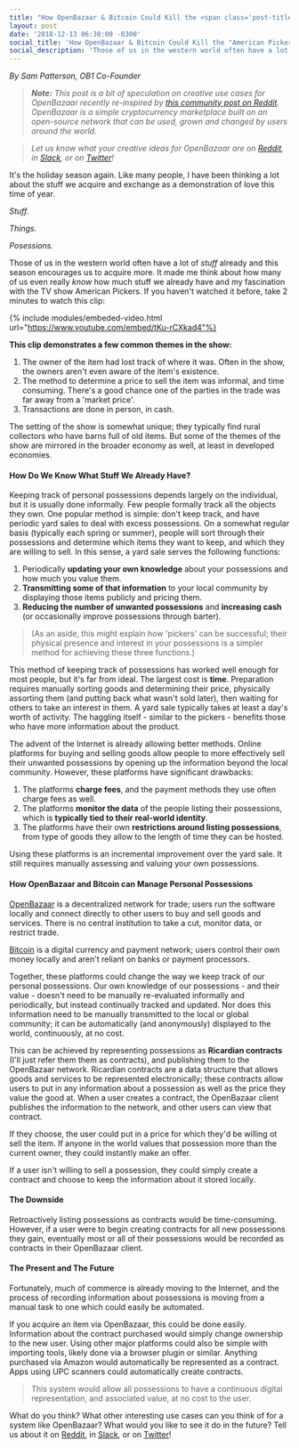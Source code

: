 ```yaml
---
title: "How OpenBazaar & Bitcoin Could Kill the <span class='post-title-extra'>American Pickers</span> Economy"
layout: post
date: '2018-12-13 06:30:00 -0300'
social_title: 'How OpenBazaar & Bitcoin Could Kill the "American Pickers" Economy'
social_description: 'Those of us in the western world often have a lot of stuff and the holiday season encourages us to acquire more. It made me think about how many of us even really know how much stuff we already have and my fascination with the TV show American Pickers.'
---
```


_By Sam Patterson, OB1 Co-Founder_

> _**Note:** This post is a bit of speculation on creative use cases for OpenBazaar recently re-inspired by [this community post on Reddit](https://www.reddit.com/r/OpenBazaar/comments/9x4p69/openbazaar_more_than_just_your_standard_storefront/). OpenBazaar is a simple cryptocurrency marketplace built on an open-source network that can be used, grown and changed by users around the world._

> _Let us know what your creative ideas for OpenBazaar are on [Reddit](https://reddit.com/r/openbazaar), in [Slack](https://openbazaar.org/slack), or on [Twitter](https://twitter.com/openbazaar)!_

It's the holiday season again. Like many people, I have been thinking a lot about the stuff we acquire and exchange as a demonstration of love this time of year.

_Stuff._ 

_Things._ 

_Posessions._

Those of us in the western world often have a lot of _stuff_ already and this season encourages us to acquire more. It made me think about how many of us even really _know_ how much stuff we already have and my fascination with the TV show American Pickers. If you haven't watched it before, take 2 minutes to watch this clip:

{% include modules/embeded-video.html url="https://www.youtube.com/embed/tKu-rCXkad4"%}

**This clip demonstrates a few common themes in the show:**

1. The owner of the item had lost track of where it was. Often in the show, the owners aren't even aware of the item's existence.
2. The method to determine a price to sell the item was informal, and time consuming. There's a good chance one of the parties in the trade was far away from a 'market price'.
3. Transactions are done in person, in cash.

The setting of the show is somewhat unique; they typically find rural collectors who have barns full of old items. But some of the themes of the show are mirrored in the broader economy as well, at least in developed economies.

#### How Do We Know What Stuff We Already Have?

Keeping track of personal possessions depends largely on the individual, but it is usually done informally. Few people formally track all the objects they own. One popular method is simple: don't keep track, and have periodic yard sales to deal with excess possessions. On a somewhat regular basis (typically each spring or summer), people will sort through their possessions and determine which items they want to keep, and which they are willing to sell. In this sense, a yard sale serves the following functions:

1. Periodically **updating your own knowledge** about your possessions and how much you value them.
2. **Transmitting some of that information** to your local community by displaying those items publicly and pricing them.
3. **Reducing the number of unwanted possessions** and **increasing cash** (or occasionally improve possessions through barter).

> (As an aside, this might explain how 'pickers' can be successful; their physical presence and interest in your possessions is a simpler method for achieving these three functions.)

This method of keeping track of possessions has worked well enough for most people, but it's far from ideal. The largest cost is **time**. Preparation requires manually sorting goods and determining their price, physically assorting them (and putting back what wasn't sold later), then waiting for others to take an interest in them. A yard sale typically takes at least a day's worth of activity. The haggling itself - similar to the pickers - benefits those who have more information about the product.

The advent of the Internet is already allowing better methods. Online platforms for buying and selling goods allow people to more effectively sell their unwanted possessions by opening up the information beyond the local community. However, these platforms have significant drawbacks:

1. The platforms **charge fees**, and the payment methods they use often charge fees as well.
2. The platforms **monitor the data** of the people listing their possessions, which is **typically tied to their real-world identity**.
3. The platforms have their own **restrictions around listing possessions**, from type of goods they allow to the length of time they can be hosted.

Using these platforms is an incremental improvement over the yard sale. It still requires manually assessing and valuing your own possessions.

#### How OpenBazaar and Bitcoin can Manage Personal Possessions

[OpenBazaar](https://openbazaar.org/download) is a decentralized network for trade; users run the software locally and connect directly to other users to buy and sell goods and services. There is no central institution to take a cut, monitor data, or restrict trade.

[Bitcoin](https://bitcoin.org) is a digital currency and payment network; users control their own money locally and aren't reliant on banks or payment processors.

Together, these platforms could change the way we keep track of our personal possessions. Our own knowledge of our possessions - and their value - doesn't need to be manually re-evaluated informally and periodically, but instead continually tracked and updated. Nor does this information need to be manually transmitted to the local or global community; it can be automatically (and anonymously) displayed to the world, continuously, at no cost.

This can be achieved by representing possessions as **Ricardian contracts** (I'll just refer them them as contracts), and publishing them to the OpenBazaar network. Ricardian contracts are a data structure that allows goods and services to be represented electronically; these contracts allow users to put in any information about a possession as well as the price they value the good at. When a user creates a contract, the OpenBazaar client publishes the information to the network, and other users can view that contract. 

If they choose, the user could put in a price for which they'd be willing ot sell the item. If anyone in the world values that possession more than the current owner, they could instantly make an offer.

If a user isn't willing to sell a possession, they could simply create a contract and choose to keep the information about it stored locally.

#### The Downside

Retroactively listing possessions as contracts would be time-consuming. However, if a user were to begin creating contracts for all new possessions they gain, eventually most or all of their possessions would be recorded as contracts in their OpenBazaar client. 

#### The Present and The Future

Fortunately, much of commerce is already moving to the Internet, and the process of recording information about possessions is moving from a manual task to one which could easily be automated. 

If you acquire an item via OpenBazaar, this could be done easily. Information about the contract purchased would simply change ownership to the new user. Using other major platforms could also be simple with importing tools, likely done via a browser plugin or similar. Anything purchased via Amazon would automatically be represented as a contract. Apps using UPC scanners could automatically create contracts.

> This system would allow all possessions to have a continuous digital representation, and associated value, at no cost to the user.

What do you think? What other interesting use cases can you think of for a system like OpenBazaar? What would you like to see it do in the future? Tell us about it on [Reddit](https://reddit.com/r/openbazaar), in [Slack](https://openbazaar.org/slack), or on [Twitter](https://twitter.com/openbazaar)!


